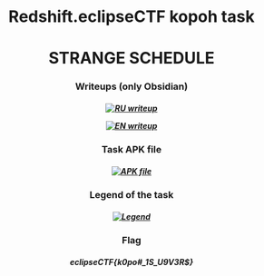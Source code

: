 <h1 align="center">Redshift.eclipseCTF kopoh task</h1>
<h1 align="center">STRANGE SCHEDULE</h1>
<h3 align="center"></h3>
<h3 align="center">Writeups (only Obsidian)</h3> 
<h5 align="center">

[![RU writeup](https://img.shields.io/badge/WRITE_UP_RU-A6083F?logo=libreofficewriter&logoColor=fff&style=for-the-badge)](https://github.com/kopoh/Eclipse-CTF/blob/main/Obsidian%20Vault/Strange%20schedule%20(WRITE-UP)%20RU.md)

[![EN writeup](https://img.shields.io/badge/WRITE_UP_EN-083FA6?logo=libreofficewriter&logoColor=fff&style=for-the-badge)](https://github.com/kopoh/Eclipse-CTF/blob/main/Obsidian%20Vault/Strange%20schedule%20(WRITE-UP)%20EN.md)
</h5> 

<h3 align="center">Task APK file</h3>
<h5 align="center">
  
[![APK file](https://img.shields.io/badge/-APK_FILE-090909?style=for-the-badge&logo=Android)](https://github.com/kopoh/Eclipse-CTF/blob/main/KPK%20SCHEDULER%20ULTRA.apk)

</h5> 

<h3 align="center">Legend of the task</h3>
<h5 align="center">

[![Legend](https://img.shields.io/badge/Legend-06F?logo=chatbot&logoColor=fff&style=for-the-badge)](https://github.com/kopoh/Eclipse-CTF/blob/main/legend.md)

</h5> 
<h3 align="center">Flag</h3>
<h5 align="center">
  
eclipseCTF{k0po#_1S_U9V3R$}

</h5> 
